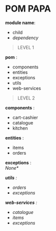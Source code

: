 # POM PAPA #

**module name**:
<ul>
<li>child</li>
<li><i>dependency</i></li>
</ul>


> LEVEL 1

**pom** :
<ul>
<li>components</li>
<li>entities</li>
<li>exceptions</li>
<li>utils</li>
<li>web-services</li>
</ul>


> LEVEL 2

**components** :
<ul>
<li>cart-cashier</li>
<li>catalogue</li>
<li>kitchen</li>
</ul>

**entities** :
<ul>
<li>items</li>
<li>orders</li>
</ul>

**exceptions** :
<br/><i>None*

**utils** :
<ul>
<li><i>orders</i></li>
<li><i>exceptions</i></li>
</ul>

**web-services** :
<ul>
<li><i>catalogue</i></li>
<li><i>items</i></li>
<li><i>exceptions</i></li>
</ul>
